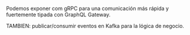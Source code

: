 Podemos exponer com gRPC para una comunicación más rápida y fuertemente tipada con GraphQL Gateway.

TAMBIEN: publicar/consumir eventos en Kafka para la lógica de negocio.
